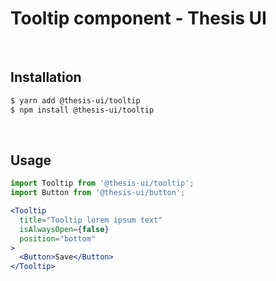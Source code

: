 # Tooltip component - Thesis UI

<br />

## Installation

```sh
$ yarn add @thesis-ui/tooltip
$ npm install @thesis-ui/tooltip
```

<br />

## Usage

```jsx
import Tooltip from '@thesis-ui/tooltip';
import Button from '@thesis-ui/button';

<Tooltip
  title="Tooltip lorem ipsum text"
  isAlwaysOpen={false}
  position="bottom"
>
  <Button>Save</Button>
</Tooltip>
```

<br />
